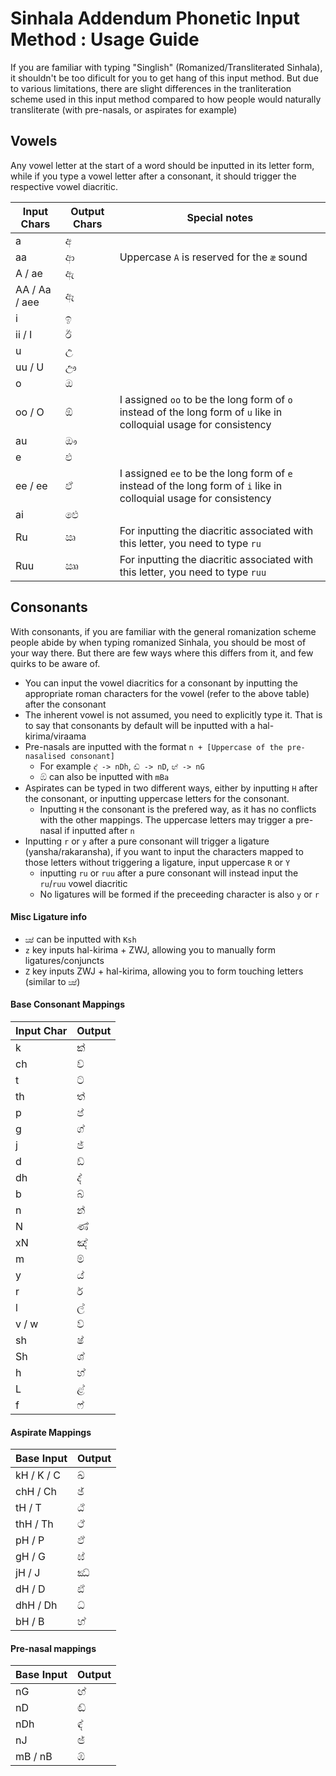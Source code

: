 # Sinhala Addendum Phonetic Input Method : Usage Guide
If you are familiar with typing "Singlish" (Romanized/Transliterated Sinhala), it shouldn't be too dificult for you to get hang of this input method.
But due to various limitations, there are slight differences in the tranliteration scheme used in this input method compared to how people would naturally transliterate (with pre-nasals, or aspirates for example)

## Vowels 
Any vowel letter at the start of a word should be inputted in its letter form, while if you type a vowel letter after a consonant, it should trigger the respective vowel diacritic.


| Input Chars   | Output Chars | Special notes                                                                                                       |
|---------------|--------------|---------------------------------------------------------------------------------------------------------------------|
| a             |  අ           |                                                                                                                     |
| aa            | ආ            | Uppercase `A` is reserved for the `æ` sound                                                                             |
| A / ae        |  ඇ           |                                                                                                                     |
| AA / Aa / aee |  ඈ            |                                                                                                                     |
| i             |  ඉ           |                                                                                                                     |
| ii / I        | ඊ            |                                                                                                                     |
| u             |  උ           |                                                                                                                     |
| uu / U        | ඌ            |                                                                                                                     |
| o             |  ඔ           |                                                                                                                     |
| oo / O        | ඕ            | I assigned `oo` to be the long form of `o` instead of the long form of `u` like in colloquial usage for consistency |
| au            | ඖ            |                                                                                                                     |
| e             |  එ           |                                                                                                                     |
| ee / ee       | ඒ            | I assigned `ee` to be the long form of `e` instead of the long form of `i` like in colloquial usage for consistency |
| ai            | ඓ            |                                                                                                                     |
| Ru            | ඍ            | For inputting the diacritic associated with this letter, you need to type `ru`                                      |
| Ruu           | ඎ            | For inputting the diacritic associated with this letter, you need to type `ruu`                                     |

## Consonants
With consonants, if you are familiar with the general romanization scheme people abide by when typing romanized Sinhala, you should be most of your way there. 
But there are few ways where this differs from it, and few quirks to be aware of.
- You can input the vowel diacritics for a consonant by inputting the appropriate roman characters for the vowel (refer to the above table) after the consonant
- The inherent vowel is not assumed, you need to explicitly type it. That is to say that consonants by default will be inputted with a hal-kirima/viraama
- Pre-nasals are inputted with the format `n + [Uppercase of the pre-nasalised consonant]`
  - For example `ඳ් -> nDh`, `ඬ් -> nD`, `ඟ් -> nG`
  - ඹ් can also be inputted with `mBa`
- Aspirates can be typed in two different ways, either by inputting `H` after the consonant, or inputting uppercase letters for the consonant.
  - Inputting `H` the consonant is the prefered way, as it has no conflicts with the other mappings. The uppercase letters may trigger a pre-nasal if inputted after `n`
- Inputting `r` or `y` after a pure consonant will trigger a ligature (yansha/rakaransha), if you want to input the characters mapped to those letters without triggering a ligature, input uppercase `R` or `Y`
  - inputting `ru` or `ruu` after a pure consonant will instead input the `ru`/`ruu` vowel diacritic
  - No ligatures will be formed if the preceeding character is also `y` or `r`
    
#### Misc Ligature info
- `ක්‍ෂ‍්` can be inputted with `Ksh`
- `z` key inputs hal-kirima + ZWJ, allowing you to manually form ligatures/conjuncts
- `Z` key inputs  ZWJ + hal-kirima, allowing you to form touching letters (similar to `ක්‍ෂ‍්`)

#### Base Consonant Mappings
| Input Char | Output |
| ---------- | ------ |
| k          | ක්     |
| ch         | ච්     |
| t          | ට්     |
| th         | ත්     |
| p          | ප්     |
| g          | ග්     |
| j          | ජ්     |
| d          | ඩ්     |
| dh         | ද්     |
| b          | බ්     |
| n          | න්     |
| N          | ණ්     |
| xN         | ඤ්     |
| m          | ම්     |
| y          | ය්     |
| r          | ර්     |
| l          | ල්     |
| v / w      | ව්     |
| sh         | ෂ්     |
| Sh         | ශ්     |
| h          | හ්     |
| L          | ළ්     |
| f          | ෆ්     |

#### Aspirate Mappings
| Base Input | Output |
| ---------- | ------ |
| kH / K / C | ඛ්     |
| chH / Ch   | ඡ්     |
| tH / T     | ඨ්     |
| thH / Th   | ථ්     |
| pH / P     | ඵ්     |
| gH / G     | ඝ්     |
| jH / J     | ඣ්     |
| dH / D     | ඪ්     |
| dhH / Dh   | ධ්     |
| bH / B     | භ්     |

#### Pre-nasal mappings
| Base Input | Output |
| ---------- | ------ |
| nG         | ඟ්     |
| nD         | ඬ්     |
| nDh        | ඳ්     |
| nJ         | ඦ්     |
| mB / nB    | ඹ්     |
